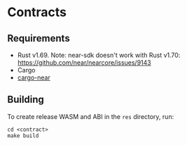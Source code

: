 # Contracts

## Requirements

- Rust v1.69.
  Note: near-sdk doesn't work with Rust v1.70: https://github.com/near/nearcore/issues/9143
- Cargo
- [cargo-near](https://github.com/near/cargo-near)

## Building

To create release WASM and ABI in the `res` directory, run:

```shell
cd <contract>
make build
```
